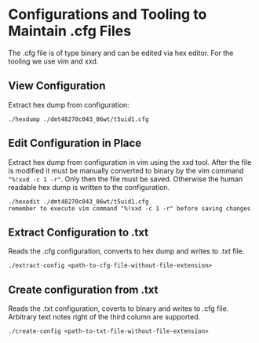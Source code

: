 # Configurations and Tooling to Maintain .cfg Files
The .cfg file is of type binary and can be edited via hex editor.
For the tooling we use vim and xxd.

## View Configuration
Extract hex dump from configuration:
```
./hexdump ./dmt48270c043_06wt/t5uid1.cfg
```

## Edit Configuration in Place
Extract hex dump from configuration in vim using the xxd tool.
After the file is modified it must be manually converted to binary by the vim command `"%!xxd -c 1 -r"`.
Only then the file must be saved. Otherwise the human readable hex dump is written to the configuration.
```
./hexedit ./dmt48270c043_06wt/t5uid1.cfg
remember to execute vim command "%!xxd -c 1 -r" before saving changes
```

## Extract Configuration to .txt
Reads the .cfg configuration, converts to hex dump and writes to .txt file.
```
./extract-config <path-to-cfg-file-without-file-extension>
```

## Create configuration from .txt
Reads the .txt configuration, coverts to binary and writes to .cfg file.
Arbitrary text notes right of the third column are supported.
```
./create-config <path-to-txt-file-without-file-extension>
```
